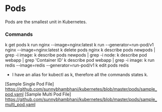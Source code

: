 # Pods

Pods are the smallest unit in Kubernetes.

### Commands
k get pods
k run nginx --image=nginx:latest
k run --generator=run-pod/v1 nginx --image=nginx:latest
k delete pods nginx
k describe pods newpods | grep -i image:
k describe pods newpods | grep -i node:
k describe pod webapp | grep 'Container ID'
k describe pod webapp | grep -i image:
k run redis --image=redis --generator=run-pod/v1
k edit pods redis

* I have an alias for kubectl as k, therefore all the commands states k.

[Sample Single Pod File] https://github.com/sunnybhambhani/kubernetes/blob/master/pods/sample_pod.yaml
[Sample Multi Pod File] https://github.com/sunnybhambhani/kubernetes/blob/master/pods/sample_multi_pod.yaml
